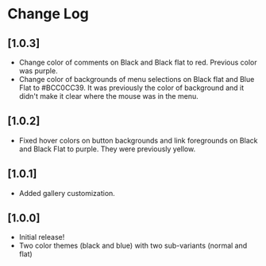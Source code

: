 # Change Log

<!-- All notable changes to the "twin-theme" extension will be documented in this file. -->

<!-- Check [Keep a Changelog](http://keepachangelog.com/) for recommendations on how to structure this file. -->

## [1.0.3]

- Change color of comments on Black and Black flat to red. Previous color was purple.
- Change color of backgrounds of menu selections on Black flat and Blue Flat to #BCC0CC39. It was previously the color of background and it didn't make it clear where the mouse was in the menu.

## [1.0.2]

- Fixed hover colors on button backgrounds and link foregrounds on Black and Black Flat to purple. They were previously yellow.

## [1.0.1]

- Added gallery customization.

## [1.0.0]

- Initial release!
- Two color themes (black and blue) with two sub-variants (normal and flat)
